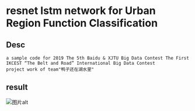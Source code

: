 # resnet lstm network for Urban Region Function Classification

## Desc

    a sample code for 2019 The 5th Baidu & XJTU Big Data Contest The First IKCEST “The Belt and Road” International Big Data Contest
    project work of team"鸭子还在湖水里"
    
## result
  
![图片alt](https://github.com/talebolano/resnet_lstm_Urban_Region_Function_Classification/tree/master/image/test.jpg)
